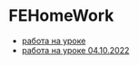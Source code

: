 # FEHomeWork
- [работа на уроке](https://aleksandrsapunov.github.io/FEHomeWork/gridOnLesson/index.html)
- [работа на уроке 04.10.2022](https://aleksandrsapunov.github.io/FEHomeWork/gridOnLesson/gridforlesson2.html)
